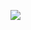 [![](https://mermaid.ink/img/pako:eNqdVlFv2jAQ_iuW99JKSZoECoVO00q7DjZaVdCt0khVOYkBC8dOE6eUlf732SQEktAWzS9c7rs7331nn3mBHvcxbMMx5XNviiIBbjsOA3J5FMXxBR6DOHEnEQqnDyHyfcImYEwobTPOsBaLiM_wSk6d1ragf3ZtjRyofhx4XwLLES0wAplNwc7HTy5Hkb8DKoewiyHUcjkXRwEizAgXRSQJHoWISRBSXMAw89_4yPf9Nryp2XvkU6vmcza66N7a9j34rOtflpZ-RyK83FGjWp3RAFO0SG132MjkwEep3pyrDvxyEyYSSwOIEg9_tUyj0TBMY9OVd8uoV8vwZdqeIJyB_gAUoe4IzakuIpl4EbgcBTx-TIgQvIR83yAPYeIeyQSA7gN9CqyWbViNE8MyLLN5v0-TVr1JGVveEf2SLMHAGg14InBkbUWQxJStQFaJ4nUjpsJgZS3NewcHDuwxGY1hkWKUuKEdAiYvUezAw8NU28scBnbx-4z5EScybPWy2B9ckZNiIwZ2Vpc8Tjtbb-ettzV5E1xdJjgTPMwPQG2_A3Cc7ltsWv-tPv-Uu8bx9N2z9nb_ZNYZUXlj7FIvcqFEV8as3D6T0qID7hK6ScT-eBQ1yvWicCajqnpRGll_Mg11KiWwm8IfiSx-OOzuwW5zF7tX_0HihpIiVQ7Lx_hKuEYBTuf3fEpEPsBdmqxlfU58MW3Xw2fN45RHK-w0iwP6WleThWu9TbhTtQslbDYUC4rlrBqjhAqQRQbKPc-jOvm1yiCvaGoVTb2iOa5oGhVNU6teqrLmFGowwJF8NXz5KL5kZw2KKQ6wA9tSpGQyFQ7UCtBvFBHkUjUD2iD3UlOhwyMfRw4EyveTadZbLXPLWz1PndlkjXstv4nrW7gKcYufxblqxdrKbtbN49aW1ZgzcYkCQhdpjiobWsKH5G9WgX0SPjswxV4d9ipLRongwwXzYHuMaIw1mIQ-EviCIMlOkGuxTwSPrtJ_DB5nYzKBa9tvKyw3DRH7w_na9fUfAbONQA?type=png)](https://mermaid.live/edit#pako:eNqdVlFv2jAQ_iuW99JKSZoECoVO00q7DjZaVdCt0khVOYkBC8dOE6eUlf732SQEktAWzS9c7rs7331nn3mBHvcxbMMx5XNviiIBbjsOA3J5FMXxBR6DOHEnEQqnDyHyfcImYEwobTPOsBaLiM_wSk6d1ragf3ZtjRyofhx4XwLLES0wAplNwc7HTy5Hkb8DKoewiyHUcjkXRwEizAgXRSQJHoWISRBSXMAw89_4yPf9Nryp2XvkU6vmcza66N7a9j34rOtflpZ-RyK83FGjWp3RAFO0SG132MjkwEep3pyrDvxyEyYSSwOIEg9_tUyj0TBMY9OVd8uoV8vwZdqeIJyB_gAUoe4IzakuIpl4EbgcBTx-TIgQvIR83yAPYeIeyQSA7gN9CqyWbViNE8MyLLN5v0-TVr1JGVveEf2SLMHAGg14InBkbUWQxJStQFaJ4nUjpsJgZS3NewcHDuwxGY1hkWKUuKEdAiYvUezAw8NU28scBnbx-4z5EScybPWy2B9ckZNiIwZ2Vpc8Tjtbb-ettzV5E1xdJjgTPMwPQG2_A3Cc7ltsWv-tPv-Uu8bx9N2z9nb_ZNYZUXlj7FIvcqFEV8as3D6T0qID7hK6ScT-eBQ1yvWicCajqnpRGll_Mg11KiWwm8IfiSx-OOzuwW5zF7tX_0HihpIiVQ7Lx_hKuEYBTuf3fEpEPsBdmqxlfU58MW3Xw2fN45RHK-w0iwP6WleThWu9TbhTtQslbDYUC4rlrBqjhAqQRQbKPc-jOvm1yiCvaGoVTb2iOa5oGhVNU6teqrLmFGowwJF8NXz5KL5kZw2KKQ6wA9tSpGQyFQ7UCtBvFBHkUjUD2iD3UlOhwyMfRw4EyveTadZbLXPLWz1PndlkjXstv4nrW7gKcYufxblqxdrKbtbN49aW1ZgzcYkCQhdpjiobWsKH5G9WgX0SPjswxV4d9ipLRongwwXzYHuMaIw1mIQ-EviCIMlOkGuxTwSPrtJ_DB5nYzKBa9tvKyw3DRH7w_na9fUfAbONQA)
